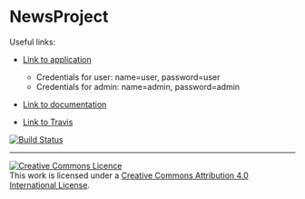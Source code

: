 # NewsProject

Useful links:

* [Link to application](https://news-project-app.herokuapp.com/login)
  * Credentials for user: name=user, password=user
  * Credentials for admin: name=admin, password=admin


* [Link to documentation](https://github.com/w4ldo/NewsProject/blob/master/documentation/Description.md)


* [Link to Travis](https://travis-ci.org/w4ldo/NewsProject)

[![Build Status](https://travis-ci.org/w4ldo/NewsProject.svg?branch=master)](https://travis-ci.org/w4ldo/NewsProject)

-----------------------

<a rel="license" href="http://creativecommons.org/licenses/by/4.0/"><img alt="Creative Commons Licence" style="border-width:0" src="https://i.creativecommons.org/l/by/4.0/88x31.png" /></a><br />This work is licensed under a <a rel="license" href="http://creativecommons.org/licenses/by/4.0/">Creative Commons Attribution 4.0 International License</a>.
